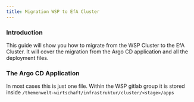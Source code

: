 ```yaml
---
title: Migration WSP to EfA Cluster
---
```


### Introduction

This guide will show you how to migrate from the WSP Cluster to the EfA Cluster. It will cover the migration from the Argo CD application and all the deployment files.

### The Argo CD Application

In most cases this is just one file. Within the WSP gitlab group it is stored inside `/themenwelt-wirtschaft/infrastruktur/cluster/<stage>/apps`
